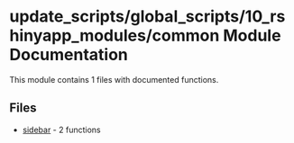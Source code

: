 # update_scripts/global_scripts/10_rshinyapp_modules/common Module Documentation

This module contains 1 files with documented functions.

## Files
- [sidebar](sidebar.md) - 2 functions
